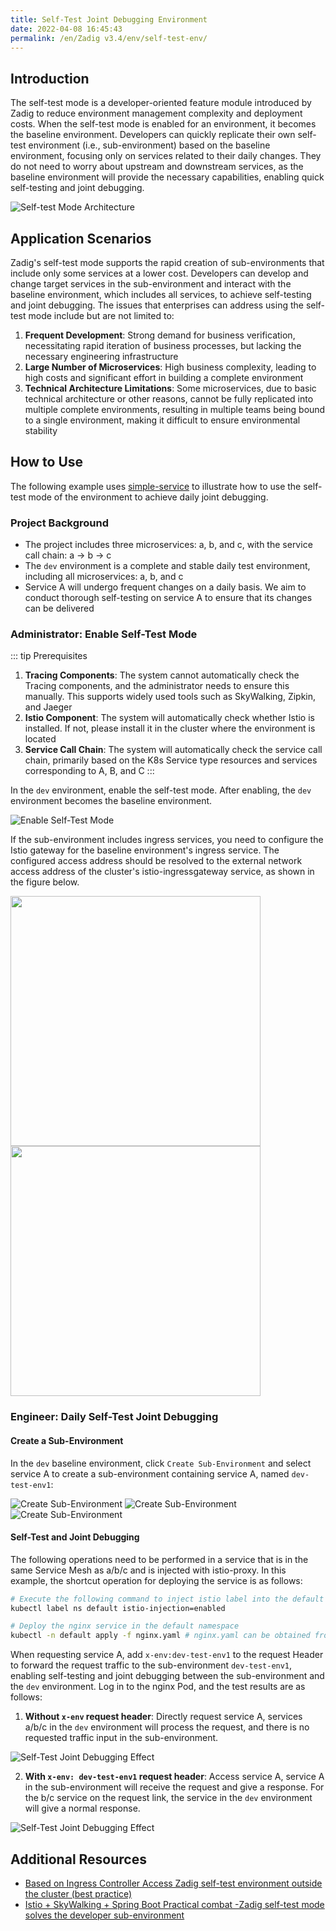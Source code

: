 ```yaml
---
title: Self-Test Joint Debugging Environment
date: 2022-04-08 16:45:43
permalink: /en/Zadig v3.4/env/self-test-env/
---
```


## Introduction

The self-test mode is a developer-oriented feature module introduced by Zadig to reduce environment management complexity and deployment costs. When the self-test mode is enabled for an environment, it becomes the baseline environment. Developers can quickly replicate their own self-test environment (i.e., sub-environment) based on the baseline environment, focusing only on services related to their daily changes. They do not need to worry about upstream and downstream services, as the baseline environment will provide the necessary capabilities, enabling quick self-testing and joint debugging.

![Self-test Mode Architecture](../../../../_images/self_test_env_overview.png)

## Application Scenarios

Zadig's self-test mode supports the rapid creation of sub-environments that include only some services at a lower cost. Developers can develop and change target services in the sub-environment and interact with the baseline environment, which includes all services, to achieve self-testing and joint debugging. The issues that enterprises can address using the self-test mode include but are not limited to:

1. **Frequent Development**: Strong demand for business verification, necessitating rapid iteration of business processes, but lacking the necessary engineering infrastructure
2. **Large Number of Microservices**: High business complexity, leading to high costs and significant effort in building a complete environment
3. **Technical Architecture Limitations**: Some microservices, due to basic technical architecture or other reasons, cannot be fully replicated into multiple complete environments, resulting in multiple teams being bound to a single environment, making it difficult to ensure environmental stability

## How to Use

The following example uses [simple-service](https://github.com/koderover/zadig/tree/main/examples/simple-service/) to illustrate how to use the self-test mode of the environment to achieve daily joint debugging.

### Project Background

- The project includes three microservices: a, b, and c, with the service call chain: a → b → c
- The `dev` environment is a complete and stable daily test environment, including all microservices: a, b, and c
- Service A will undergo frequent changes on a daily basis. We aim to conduct thorough self-testing on service A to ensure that its changes can be delivered

### Administrator: Enable Self-Test Mode

::: tip Prerequisites
1. **Tracing Components**: The system cannot automatically check the Tracing components, and the administrator needs to ensure this manually. This supports widely used tools such as SkyWalking, Zipkin, and Jaeger
2. **Istio Component**: The system will automatically check whether Istio is installed. If not, please install it in the cluster where the environment is located
3. **Service Call Chain**: The system will automatically check the service call chain, primarily based on the K8s Service type resources and services corresponding to A, B, and C
:::

In the `dev` environment, enable the self-test mode. After enabling, the `dev` environment becomes the baseline environment.

![Enable Self-Test Mode](../../../../_images/set_self_test_env.png)

If the sub-environment includes ingress services, you need to configure the Istio gateway for the baseline environment's ingress service. The configured access address should be resolved to the external network access address of the cluster's istio-ingressgateway service, as shown in the figure below.

<img src="../../../../_images/set_self_test_env_1.png" width="400">
<img src="../../../../_images/set_self_test_env_2.png" width="400">

### Engineer: Daily Self-Test Joint Debugging

#### Create a Sub-Environment

In the `dev` baseline environment, click `Create Sub-Environment` and select service A to create a sub-environment containing service A, named `dev-test-env1`:

![Create Sub-Environment](../../../../_images/create_vice_env.png)
![Create Sub-Environment](../../../../_images/create_vice_env_1.png)
![Create Sub-Environment](../../../../_images/create_vice_env_2.png)

#### Self-Test and Joint Debugging

The following operations need to be performed in a service that is in the same Service Mesh as a/b/c and is injected with istio-proxy. In this example, the shortcut operation for deploying the service is as follows:

```bash
# Execute the following command to inject istio label into the default namespace
kubectl label ns default istio-injection=enabled

# Deploy the nginx service in the default namespace
kubectl -n default apply -f nginx.yaml # nginx.yaml can be obtained from the project source code
```

When requesting service A, add `x-env:dev-test-env1` to the request Header to forward the request traffic to the sub-environment `dev-test-env1`, enabling self-testing and joint debugging between the sub-environment and the `dev` environment. Log in to the nginx Pod, and the test results are as follows:

1. **Without `x-env` request header**: Directly request service A, services a/b/c in the `dev` environment will process the request, and there is no requested traffic input in the sub-environment.

![Self-Test Joint Debugging Effect](../../../../_images/self_test_env_effect_1.png)

2. **With `x-env: dev-test-env1` request header**: Access service A, service A in the sub-environment will receive the request and give a response. For the b/c service on the request link, the service in the `dev` environment will give a normal response.

![Self-Test Joint Debugging Effect](../../../../_images/self_test_env_effect_2.png)

## Additional Resources

- [Based on Ingress Controller Access Zadig self-test environment outside the cluster (best practice)](https://mp.weixin.qq.com/s?__biz=Mzg4NDY0NTMyNw==&amp;mid=2247487693&amp;idx=1&amp;sn=1661317c3684bb156a47f506085fd19b&amp;chksm=cfb45c6df8c3d57bf83c179714483ed4ec86f1b6c939ca4d53d2f0933ea3aeba24d025fd7a38&amp;scene=178&amp;cur_album_id=2315406414233927682#rd)
- [Istio + SkyWalking + Spring Boot Practical combat -Zadig self-test mode solves the developer sub-environment](https://mp.weixin.qq.com/s?__biz=Mzg4NDY0NTMyNw==&amp;mid=2247487102&amp;idx=1&amp;sn=02753293fe98989625947f9b7786f3da&amp;chksm=cfb442def8c3cbc89d59c4a659926889f365f6876acaca73a7d7f6c0fe88c135ef84e433f4b9&amp;scene=178&amp;cur_album_id=2315406414233927682#rd)